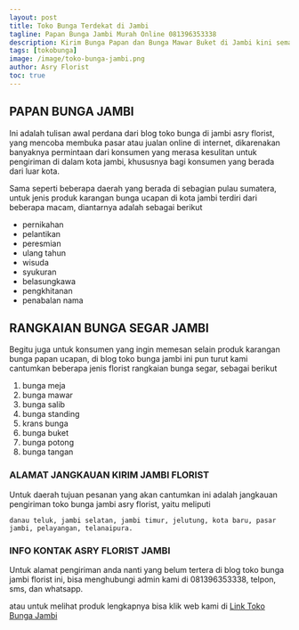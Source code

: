 ```yaml
---
layout: post
title: Toko Bunga Terdekat di Jambi
tagline: Papan Bunga Jambi Murah Online 081396353338
description: Kirim Bunga Papan dan Bunga Mawar Buket di Jambi kini semakin mudah dan simpel karena hadirnya salah satu florist jambi terbaik.
tags: [tokobunga]
image: /image/toko-bunga-jambi.png
author: Asry Florist
toc: true
---
```


## PAPAN BUNGA JAMBI 
Ini adalah tulisan awal perdana dari blog toko bunga di jambi asry florist, yang mencoba membuka pasar atau jualan online di internet, dikarenakan banyaknya permintaan dari
konsumen yang merasa kesulitan untuk pengiriman di dalam kota jambi, khususnya bagi konsumen yang berada dari luar kota.

Sama seperti beberapa daerah yang berada di sebagian pulau sumatera, untuk jenis produk karangan bunga ucapan di kota jambi terdiri dari beberapa macam, diantarnya
adalah sebagai berikut
- pernikahan
- pelantikan
- peresmian
- ulang tahun
- wisuda
- syukuran
- belasungkawa
- pengkhitanan
- penabalan nama

## RANGKAIAN BUNGA SEGAR JAMBI

Begitu juga untuk konsumen yang ingin memesan selain produk karangan bunga papan ucapan, di blog toko bunga jambi ini pun turut kami cantumkan beberapa jenis florist rangkaian bunga segar,
sebagai berikut
1. bunga meja
2. bunga mawar
3. bunga salib
4. bunga standing
5. krans bunga
6. bunga buket
7. bunga potong
8. bunga tangan

### ALAMAT JANGKAUAN KIRIM JAMBI FLORIST

Untuk daerah tujuan pesanan yang akan cantumkan ini adalah jangkauan pengiriman toko bunga jambi asry florist, yaitu meliputi

```
danau teluk, jambi selatan, jambi timur, jelutung, kota baru, pasar jambi, pelayangan, telanaipura.
```

### INFO KONTAK ASRY FLORIST JAMBI

Untuk alamat pengiriman anda nanti yang belum tertera di blog toko bunga jambi florist ini, bisa menghubungi admin kami di 081396353338, telpon, sms, dan whatsapp.

atau untuk melihat produk lengkapnya bisa klik web kami di [Link Toko Bunga Jambi](https://www.tokobungaasryflorist.com/2012/12/toko-bunga-jambi-florist-toko-bunga-di.html "toko bunga di jambi")
